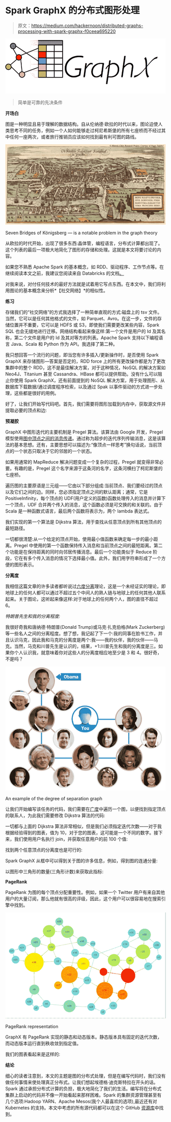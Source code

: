 # Spark GraphX 的分布式图形处理

> 原文：<https://medium.com/hackernoon/distributed-graphs-processing-with-spark-graphx-f0ceea695220>

![](img/409b1d8097e7e0e1cac49618618eb9d8.png)

> 简单是可靠的先决条件

**开场白**

图是一种明显且易于理解的数据结构。自从伦纳德·欧拉的时代以来，图论迫使人类思考不同的任务，例如一个人如何能够走过柯尼希斯堡的所有七座桥而不经过其中任何一座两次，或者旅行推销员应该如何找到最有利可图的路线。

![](img/d2ce863f1b56611c4043dd12b914f5b7.png)

Seven Bridges of Königsberg — is a notable problem in the graph theory

从欧拉的时代开始，出现了很多东西:晶体管，编程语言，分布式计算都出现了。这个列表的最后一项极大地简化了图形的存储和处理。这就是本文将要讨论的内容。

如果您不熟悉 Apache Spark 的基本概念，如 RDD、驱动程序、工作节点等。在继续阅读本文之前，我建议您阅读来自 Databricks 的文档[。](https://spark.apache.org/)

对我来说，对付任何技术的最好方法就是试着用它写点东西。在本文中，我们将利用图论的基本概念来分析*【社交网络】*的相似性。

**练习**

存储我们的“社交网络”的方式我选择了一种简单直观的方式:磁盘上的 tsv 文件。当然，它可以是任何其他格式的文件，如 Parquet、Avro。在这一步，文件的存储位置并不重要，它可以是 HDFS 或 S3，即使我们需要更改某些内容，Spark SQL 也会无缝地进行迁移。网络结构看起来像这样:第一个文件是用户的 Id 及其名称，第二个文件是用户的 Id 及其对等方的列表。Apache Spark 支持以下编程语言 Java、Scala 和 Python 作为 API。我选择了第二种。

我只想回答一个流行的问题，即当您有许多插入/更新操作时，是否使用 Spark GraphX 来存储图形—答案是否定的，RDD force 上的所有更改操作都是为了更改集群中的整个 RDD，这不是最佳解决方案，对于这种情况，NoSQL 的解决方案如 Neo4J、Titanium 甚至 Cassandra、HBase 都可以提供帮助。没有什么可以阻止你使用 Spark GraphX，还有前面提到的 NoSQL 解决方案，用于处理图形、从数据库下载数据/通过调度程序检索，以及通过 Spak 以事件驱动的方式进一步处理，这些都是很好的用例。

好了，让我们开始写代码吧。首先，我们需要将图形加载到内存中，获取源文件并提取必要的顶点和边:

**预凝胶**

GraphX 中图形迭代的主要机制是 Pregel 算法。该算法由 Google 开发，Pregel 模型使用[图中顶点之间的消息传递](https://stanford.edu/~rezab/classes/cme323/S15/notes/lec8.pdf)。通过称为超步的迭代序列传输消息，这是该算法的基本思想。还有，主要思想可以描述为:“像顶点一样思考”换句话说，当前顶点的一个状态只取决于它的邻居的一个状态。

如果用通常的 MapReduce 解决问题变成一个复杂的过程，Pregel 就变得非常必要。有趣的是，Pregel 这个名字来源于这条河的名字，这条河横扫了柯尼斯堡的七座桥。

遍历图的主要原语是三元组——它由以下部分组成:当前顶点、我们要经过的顶点以及它们之间的边。同样，您必须指定顶点之间的默认距离；通常，它是 PositiveInfinity，每个顶点的 UDF(用户定义的函数)函数处理传入的消息并计算下一个顶点，UDF 合并两个传入的消息，这个函数必须是可交换的和关联的。由于 Scala 是一种函数式语言，最后两个函数将表示为，两个 lambda 表达式。

我们实现的第一个算法是 Dijkstra 算法，用于查找从任意顶点到所有其他顶点的最短路径。

一切都很清楚:从一个给定的顶点开始，使用最小值函数来确定每一步的最小距离。Pregel 中使用的第一个函数保持传入消息和当前顶点之间的最短距离。第二个功能是在保持距离的同时向邻居传播消息。最后一个功能类似于 Reduce 阶段，它在有多个传入消息的情况下选择最小值。此外，我们用字符串形成了一个方便的图形表示。

**分离度**

我相信这篇文章的许多读者都听说过[六度分离](https://en.wikipedia.org/wiki/Six_degrees_of_separation)理论，这是一个未经证实的理论，即地球上的任何人都可以通过不超过五个中间人的熟人链与地球上的任何其他人联系起来。关于图论，这听起来像这样:对于地球上的任何两个人，图的直径不超过 6。

*特朗普先生和我的分离程度:*

我很好奇我和唐纳德·特朗普(Donald Trump)或马克·扎克伯格(Mark Zuckerberg)等一些名人之间的分离程度。想了想，我记起了下一个:我的同事在脸书工作，并且认识马克，因此我和马克的分离度是两个:我——我的伙伴，我的伙伴——马克。当然，马克和川普先生是认识的，结果，+1:川普先生和我的分离度是三。如果你个人认识我，就意味着你对这些人的分离度相应地至少是 3 和 4。很好奇，不是吗？

![](img/900c0396c9128d070ec3f2ebdd78f426.png)

An example of the degree of separation graph

让我们开始编写该任务的代码，我们需要在[广度](https://en.wikipedia.org/wiki/Breadth-first_search)中遍历一个图，以便找到指定顶点的联系人，为此我们需要修改 Dijkstra 算法的代码:

一切都与上面的 Dijkstra 算法非常相似，但是我们必须指定迭代次数——对于我根据经验得到的图表，值为 10，对于您的图表，这可能是一个不同的数字。接下来，我们使用用户名执行 join，并获取任意用户的前 100 个值:

找到两个任意顶点的分离度也是可行的:

Spark GraphX 从框中可以得到关于图的许多信息，例如，得到图的连通分量:

以图形中三角形的数量(三角形计数)来获取此指标:

**PageRank**

PageRank 为图的每个顶点分配重要性。例如，如果一个 Twitter 用户有来自其他用户的大量订阅，那么他就有很高的评级，因此，这个用户可以很容易地在搜索引擎中找到。

![](img/4f41b30e553c0768e12642e97e3e2475.png)

PageRank representation

GraphX 有 PageRank 实现的静态和动态版本。静态版本具有固定的迭代次数，而动态版本运行直到秩收敛到指定值。

我们的图表看起来是这样的:

**结论**

细心的读者注意到，本文的主题是图的分布式处理，但是在编写代码时，我们没有做任何事情来使处理真正分布式。让我们想起埃德格·迪克斯特拉在开头的话。Spark 通过承担分布式计算的负担，极大地简化了我们的生活。编写将在分布式集群上启动的代码并不像一开始看起来那样困难。Spark 的集群资源管理甚至有几个选项:Hadoop YARN、Apache Mesos(我个人最喜欢的选项),最近还有对 Kubernetes 的支持。本文中考虑的所有源代码都可以在这个 GitHub [资源库](https://github.com/arukavytsia/spark-graphx)中找到。